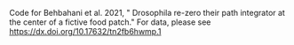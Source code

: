 Code for Behbahani et al. 2021, " Drosophila re-zero their path integrator at the center of a fictive food patch."
For data, please see 	https://dx.doi.org/10.17632/tn2fb6hwmp.1

